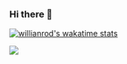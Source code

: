 ### Hi there 👋

<!--
**Arrturo/Arrturo** is a ✨ _special_ ✨ repository because its `README.md` (this file) appears on your GitHub profile.

Here are some ideas to get you started:

- 🔭 I’m currently working on ...
- 🌱 I’m currently learning ...
- 👯 I’m looking to collaborate on ...
- 🤔 I’m looking for help with ...
- 💬 Ask me about ...
- 📫 How to reach me: ...
- 😄 Pronouns: ...
- ⚡ Fun fact: ...
-->
[![willianrod's wakatime stats](https://github-readme-stats.vercel.app/api/wakatime?username=Artek&hide=XML,Text,CSV,Other,CLASS,Markdown,&layout=compact)](https://github.com/anuraghazra/github-readme-stats)

![](https://komarev.com/ghpvc/?username=Arrturo)
